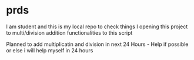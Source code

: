 # prds
I am student and this is my local repo to check things 
I opening this project to multi/division addition functionalities to this script

Planned to add multiplicatin and division in next 24 Hours - Help if possible or else i will help myself in 24 hours 
